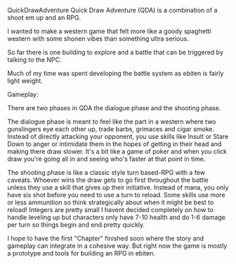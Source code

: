 QuickDrawAdventure
Quick Draw Adventure (QDA) is a combination of a shoot em up and an RPG.

I wanted to make a western game that felt more like a goody spaghetti western with some shonen vibes than something ultra serious.

So far there is one building to explore and a battle that can be triggered by talking to the NPC.

Much of my time was spent developing the battle system as ebiten is fairly light weight.

Gameplay:

There are two phases in QDA the dialogue phase and the shooting phase.

The dialogue phase is meant to feel like the part in a western where two gunslingers eye each other up, trade barbs, grimaces and cigar smoke. Instead of directly attacking your opponent, you use skills like Insult or Stare Down to anger or intimidate them in the hopes of getting in their head and making there draw slower. It's a bit like a game of poker and when you click draw you're going all in and seeing who's faster at that point in time.

The shooting phase is like a classic style turn based-RPG with a few caveats. Whoever wins the draw gets to go first throughout the battle unless they use a skill that gives up their initiative. Instead of mana, you only have six shot before you need to use a turn to reload. Some skills use more or less ammunition so think strategically about when it might be best to reload! Integers are pretty small I havent decided completely on how to handle leveling up but characters only have 7-10 health and do 1-6 damage per turn so things begin and end pretty quickly.

I hope to have the first "Chapter" finished soon where the story and gameplay can integrate in a cohesive way. But right now the game is mostly a prototype and tools for building an RPG in ebiten.
